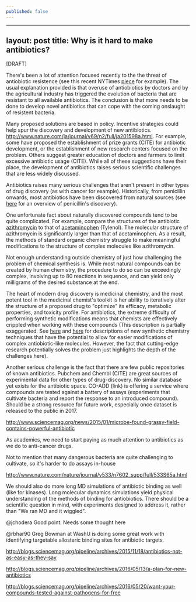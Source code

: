 ```yaml
---
published: false
---
```

---
layout: post
title: Why is it hard to make antibiotics?
---

[DRAFT]

There's been a lot of attention focused recently to the the threat of antiobiotic resistence (see this recent NYTimes [piece](http://www.nytimes.com/2016/05/27/health/infection-raises-specter-of-superbugs-resistant-to-all-antibiotics.html?_r=0) for example). The usual explanation provided is that overuse of antiobiotics by doctors and by the agricultural industry has triggered the evolution of bacteria that are resistant to all available antibiotics. The conclusion is that more needs to be done to develop novel antibiotics that can cope with the coming onslaught of resistent bacteria.

Many proposed solutions are based in policy. Incentive strategies could help spur the discovery and development of new antibiotics. http://www.nature.com/ja/journal/v69/n2/full/ja201598a.html. For example, some have proposed the establishment of prize grants (CITE) for antibiotic development, or the establishment of new research centers focused on the problem. Others suggest greater education of doctors and farmers to limit excessive antibiotic usage (CITE). While all of these suggestions have their place, the development of antibiotics raises serious scientific challenges that are less widely discussed.

Antibiotics raises many serious challenges that aren't present in other types of drug discovery (as with cancer for example). Historically, from penicillin onwards, most antibiotics have been discovered from natural sources (see [here](http://www.acs.org/content/acs/en/education/whatischemistry/landmarks/flemingpenicillin.html) for an overview of penicillin's discovery).

One unfortunate fact about naturally discovered compounds tend to be quite complicated. For example, compare the structures of the antibiotic [azithromycin](https://en.wikipedia.org/wiki/Azithromycin#History) to that of [acetaminophen](https://en.wikipedia.org/wiki/Paracetamol) (Tylenol). The molecular structure of azithromycin is significantly larger than that of acetaminophen. As a result, the methods of standard organic chemistry struggle to make meaningful modifications to the structure of complex molecules like azithromycin.

Not enough understanding outside chemistry of just how challenging the problem of chemical synthesis is. While most natural compounds can be created by human chemistry, the procedure to do so can be exceedingly complex, involving up to 80 reactions in sequence, and can yield only milligrams of the desired substance at the end.

The heart of modern drug discovery is medicinal chemistry, and the most potent tool in the medicinal chemist's toolkit is her ability to iteratively alter the structure of a proposed drug to "optimize" its efficacy, metabolic properties, and toxicity profile. For antibiotics, the extreme difficulty of performing synthetic modifications means that chemists are effectively crippled when working with these compounds (This description is partially exaggerated. See [here](http://blogs.sciencemag.org/pipeline/archives/2016/05/19/antibiotics-from-scratch) and [here](http://blogs.sciencemag.org/pipeline/archives/2015/03/12/the_end_of_synthesis) for descriptions of new synthetic chemistry techniques that have the potential to allow for easier modifications of complex antiobiotic-like molecules. However, the fact that cutting-edge research potentially solves the problem just highlights the depth of the challenges here).

Another serious challenge is the fact that there are few public repositories of known antibiotics. Pubchem and Chembl (CITE) are great sources of experimental data for other types of drug-discovery. No similar database yet exists for the antibiotic space. CO-ADD (link) is offering a service where compounds are tested against a battery of assays (experiments that cultivate bacteria and report the response to an introduced compound). Should be a strong resource for future work, especially once dataset is released to the public in 2017.


http://www.sciencemag.org/news/2015/01/microbe-found-grassy-field-contains-powerful-antibiotic

As academics, we need to start paying as much attention to antibiotics as we do to anti-cancer drugs.

Not to mention that many dangerous bacteria are quite challenging to cultivate, so it's harder to do assays in-house

http://www.nature.com/nature/journal/v533/n7602_supp/full/533S65a.html

We should also do more long MD simulations of antibiotic binding as well (like for kinases). Long molecular dynamics simulations yield physical understanding of the methods of binding for antiobiotics. There should be a scientific question in mind, with experiments designed to address it, rather than "We ran MD and it wiggled".

@jchodera Good point. Needs some thought here

@rbhar90 Greg Bowman at WashU is doing some great work with identifying targetable allosteric binding sites for antibiotic targets.

http://blogs.sciencemag.org/pipeline/archives/2015/11/18/antibiotics-not-as-easy-as-they-say

http://blogs.sciencemag.org/pipeline/archives/2016/05/13/a-plan-for-new-antibiotics



http://blogs.sciencemag.org/pipeline/archives/2016/05/20/want-your-compounds-tested-against-pathogens-for-free


